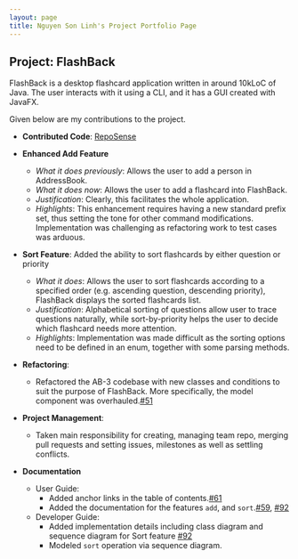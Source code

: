 ```yaml
---
layout: page
title: Nguyen Son Linh's Project Portfolio Page
---
```


## Project: FlashBack

FlashBack is a desktop flashcard application written in around 10kLoC of Java. 
The user interacts with it using a CLI, and it has a GUI created with JavaFX. 

Given below are my contributions to the project.
* **Contributed Code**: [RepoSense](https://nus-cs2103-ay2021s2.github.io/tp-dashboard/?search=linhns&sort=groupTitle&sortWithin=title&since=&timeframe=commit&mergegroup=&groupSelect=groupByRepos&breakdown=false) 
* **Enhanced Add Feature**
    * *What it does previously*: Allows the user to add a person in AddressBook.
    * *What it does now*: Allows the user to add a flashcard into FlashBack.
    * *Justification*: Clearly, this facilitates the whole application.
    * *Highlights*: This enhancement requires having a new standard prefix set, 
      thus setting the tone for other command modifications. Implementation was challenging
      as refactoring work to test cases was arduous.
      
* **Sort Feature**: Added the ability to sort flashcards by either question or priority
    * *What it does*: Allows the user to sort flashcards according to a specified order (e.g. ascending question,
      descending priority), FlashBack displays the sorted flashcards list.
    * *Justification*: Alphabetical sorting of questions allow user to trace questions naturally,
    while sort-by-priority helps the user to decide which flashcard needs more attention.
    * *Highlights*: Implementation was made difficult as the sorting options need to be defined in an enum,
    together with some parsing methods.
      
* **Refactoring**: 
  * Refactored the AB-3 codebase with new classes and conditions to suit the purpose of FlashBack. More specifically,
    the model component was overhauled.[#51](https://github.com/AY2021S2-CS2103T-T13-3/tp/pull/51)
    
* **Project Management**:
    * Taken main responsibility for creating, managing team repo, merging pull requests and setting issues, milestones 
      as well as settling conflicts.
      
* **Documentation**
    * User Guide:
        * Added anchor links in the table of contents.[#61](https://github.com/AY2021S2-CS2103T-T13-3/tp/pull/61)
        * Added the documentation for the features `add`, and `sort`.[#59](https://github.com/AY2021S2-CS2103T-T13-3/tp/pull/59), [#92](https://github.com/AY2021S2-CS2103T-T13-3/tp/pull/92)
    * Developer Guide:
        * Added implementation details including class diagram and sequence diagram for Sort feature [#92](https://github.com/AY2021S2-CS2103T-T13-3/tp/pull/92)
        * Modeled `sort` operation via sequence diagram.


